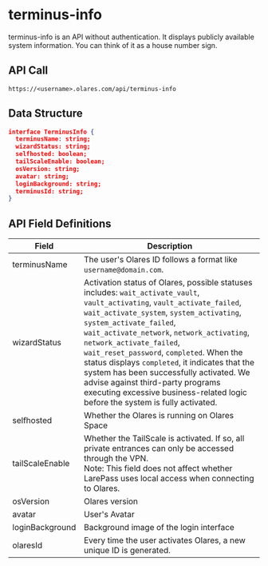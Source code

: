 # terminus-info

terminus-info is an API without authentication. It displays publicly available system information. You can think of it as a house number sign.

## API Call

```
https://<username>.olares.com/api/terminus-info
```

## Data Structure

```json
interface TerminusInfo {
  terminusName: string;
  wizardStatus: string;
  selfhosted: boolean;
  tailScaleEnable: boolean;
  osVersion: string;
  avatar: string;
  loginBackground: string;
  terminusId: string;
}
```

## API Field Definitions

| Field           | Description                                                                                                                                                                                                                                                                                                                                                                                                                                                                                                                                   |
|-----------------|-----------------------------------------------------------------------------------------------------------------------------------------------------------------------------------------------------------------------------------------------------------------------------------------------------------------------------------------------------------------------------------------------------------------------------------------------------------------------------------------------------------------------------------------------|
| terminusName    | The user's Olares ID follows a format like `username@domain.com`.                                                                                                                                                                                                                                                                                                                                                                                                                                                                             |
| wizardStatus    | Activation status of Olares, possible statuses includes: `wait_activate_vault`, `vault_activating`, `vault_activate_failed`, `wait_activate_system`, `system_activating`, `system_activate_failed`, `wait_activate_network`, `network_activating`, `network_activate_failed`, `wait_reset_password`, `completed`. When the status displays `completed`, it indicates that the system has been successfully activated. We advise against third-party programs executing excessive business-related logic before the system is fully activated. |
| selfhosted      | Whether the Olares is running on Olares Space                                                                                                                                                                                                                                                                                                                                                                                                                                                                                                 |
| tailScaleEnable | Whether the TailScale is activated. If so, all private entrances can only be accessed through the VPN. <br> Note: This field does not affect whether LarePass uses local access when connecting to Olares.                                                                                                                                                                                                                                                                                                                                    |
| osVersion       | Olares version                                                                                                                                                                                                                                                                                                                                                                                                                                                                                                                                |
| avatar          | User's Avatar                                                                                                                                                                                                                                                                                                                                                                                                                                                                                                                                 |
| loginBackground | Background image of the login interface                                                                                                                                                                                                                                                                                                                                                                                                                                                                                                       |
| olaresId        | Every time the user activates Olares, a new unique ID is generated.                                                                                                                                                                                                                                                                                                                                                                                                                                                                           |
